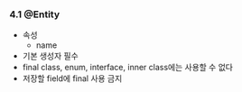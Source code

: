 ### 4.1 @Entity
- 속성
  - name
- 기본 생성자 필수
- final class, enum, interface, inner class에는 사용할 수 없다
- 저장할 field에 final 사용 금지
